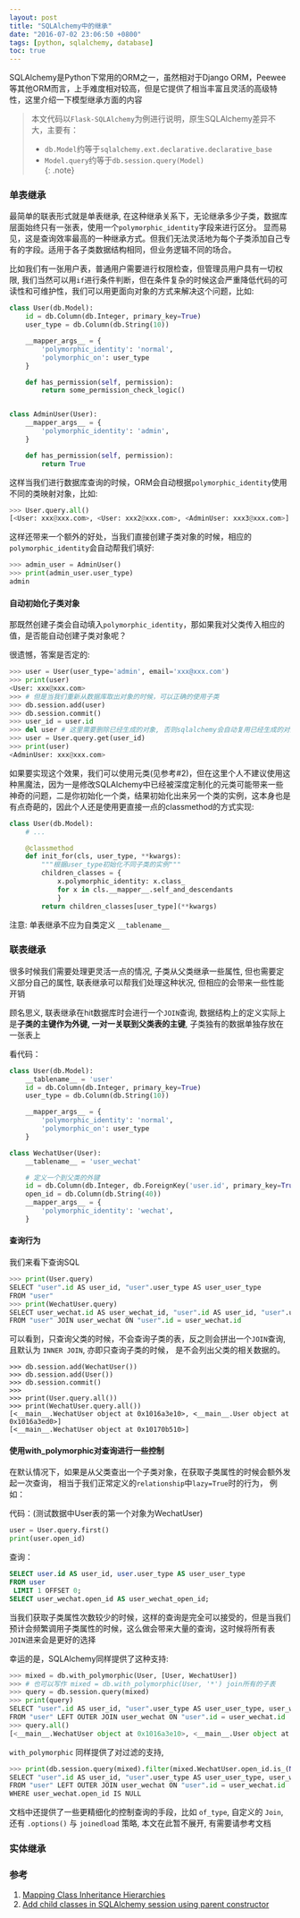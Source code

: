 ```yaml
---
layout: post
title: "SQLAlchemy中的继承"
date: "2016-07-02 23:06:50 +0800"
tags: [python, sqlalchemy, database]
toc: true
---
```


SQLAlchemy是Python下常用的ORM之一，虽然相对于Django ORM，Peewee等其他ORM而言，上手难度相对较高，但是它提供了相当丰富且灵活的高级特性，这里介绍一下模型继承方面的内容

> 本文代码以`Flask-SQLAlchemy`为例进行说明，原生SQLAlchemy差异不大，主要有：    
>   
> - `db.Model`约等于`sqlalchemy.ext.declarative.declarative_base`   
> - `Model.query`约等于`db.session.query(Model)`    
{: .note}

### 单表继承

最简单的联表形式就是单表继承, 在这种继承关系下，无论继承多少子类，数据库层面始终只有一张表，使用一个`polymorphic_identity`字段来进行区分。
显而易见，这是查询效率最高的一种继承方式。但我们无法灵活地为每个子类添加自己专有的字段。适用于各子类数据结构相同，但业务逻辑不同的场合。

比如我们有一张用户表，普通用户需要进行权限检查，但管理员用户具有一切权限, 我们当然可以用`if`进行条件判断，但在条件复杂的时候这会严重降低代码的可读性和可维护性，我们可以用更面向对象的方式来解决这个问题，比如:

```python
class User(db.Model):
    id = db.Column(db.Integer, primary_key=True)
    user_type = db.Column(db.String(10))

    __mapper_args__ = {
        'polymorphic_identity': 'normal',
        'polymorphic_on': user_type
    }

    def has_permission(self, permission):
        return some_permission_check_logic()


class AdminUser(User):
    __mapper_args__ = {
        'polymorphic_identity': 'admin',
    }

    def has_permission(self, permission):
        return True
```

这样当我们进行数据库查询的时候，ORM会自动根据`polymorphic_identity`使用不同的类映射对象，比如:

```python
>>> User.query.all()
[<User: xxx@xxx.com>, <User: xxx2@xxx.com>, <AdminUser: xxx3@xxx.com>]
```

这样还带来一个额外的好处，当我们直接创建子类对象的时候，相应的`polymorphic_identity`会自动帮我们填好:

```python
>>> admin_user = AdminUser()
>>> print(admin_user.user_type)
admin
```

#### 自动初始化子类对象

那既然创建子类会自动填入`polymorphic_identity`，那如果我对父类传入相应的值，是否能自动创建子类对象呢？

很遗憾，答案是否定的:

```python
>>> user = User(user_type='admin', email='xxx@xxx.com') 
>>> print(user)
<User: xxx@xxx.com>
>>> # 但是当我们重新从数据库取出对象的时候，可以正确的使用子类
>>> db.session.add(user)
>>> db.session.commit()
>>> user_id = user.id
>>> del user # 这里需要删除已经生成的对象, 否则sqlalchemy会自动复用已经生成的对象
>>> user = User.query.get(user_id)
>>> print(user)
<AdminUser: xxx@xxx.com>
```

如果要实现这个效果，我们可以使用元类(见参考#2)，但在这里个人不建议使用这种黑魔法，因为一是修改SQLAlchemy中已经被深度定制化的元类可能带来一些神奇的问题，二是你初始化一个类，结果初始化出来另一个类的实例，这本身也是有点奇葩的，因此个人还是使用更直接一点的classmethod的方式实现:

```python
class User(db.Model):
    # ...

    @classmethod
    def init_for(cls, user_type, **kwargs):
        """根据user_type初始化不同子类的实例"""
        children_classes = {
            x.polymorphic_identity: x.class_
            for x in cls.__mapper__.self_and_descendants
            }
        return children_classes[user_type](**kwargs)
```

注意: 单表继承不应为自类定义 `__tablename__`

### 联表继承

很多时候我们需要处理更灵活一点的情况, 子类从父类继承一些属性, 但也需要定义部分自己的属性, 联表继承可以帮我们处理这种状况, 但相应的会带来一些性能开销

顾名思义, 联表继承在hit数据库时会进行一个`JOIN`查询, 数据结构上的定义实际上是**子类的主键作为外键, 一对一关联到父类表的主键**, 子类独有的数据单独存放在一张表上

看代码：

```python
class User(db.Model):
    __tablename__ = 'user'
    id = db.Column(db.Integer, primary_key=True)
    user_type = db.Column(db.String(10))

    __mapper_args__ = {
        'polymorphic_identity': 'normal',
        'polymorphic_on': user_type
    }

class WechatUser(User):
    __tablename__ = 'user_wechat'

    # 定义一个到父类的外键
    id = db.Column(db.Integer, db.ForeignKey('user.id', primary_key=True))
    open_id = db.Column(db.String(40))
    __mapper_args__ = {
        'polymorphic_identity': 'wechat',
    }
```

#### 查询行为

我们来看下查询SQL

```python
>>> print(User.query)
SELECT "user".id AS user_id, "user".user_type AS user_user_type
FROM "user"
>>> print(WechatUser.query)
SELECT user_wechat.id AS user_wechat_id, "user".id AS user_id, "user".user_type AS user_user_type, user_wechat.open_id AS user_wechat_open_id
FROM "user" JOIN user_wechat ON "user".id = user_wechat.id
```

可以看到，只查询父类的时候，不会查询子类的表，反之则会拼出一个`JOIN`查询, 且默认为 `INNER JOIN`, 亦即只查询子类的时候， 是不会列出父类的相关数据的。

```
>>> db.session.add(WechatUser())
>>> db.session.add(User())
>>> db.session.commit()
>>> 
>>> print(User.query.all())
>>> print(WechatUser.query.all())
[<__main__.WechatUser object at 0x1016a3e10>, <__main__.User object at 0x1016a3ed0>]
[<__main__.WechatUser object at 0x10170b510>]
```

#### 使用with_polymorphic对查询进行一些控制

在默认情况下，如果是从父类查出一个子类对象，在获取子类属性的时候会额外发起一次查询， 相当于我们正常定义的`relationship`中`lazy=True`时的行为， 例如：

代码：(测试数据中User表的第一个对象为WechatUser)

```python
user = User.query.first()
print(user.open_id)
```

查询：

```sql
SELECT user.id AS user_id, user.user_type AS user_user_type
FROM user
 LIMIT 1 OFFSET 0;
SELECT user_wechat.open_id AS user_wechat_open_id;
```

当我们获取子类属性次数较少的时候，这样的查询是完全可以接受的，但是当我们预计会频繁调用子类属性的时候，这么做会带来大量的查询，这时候将所有表`JOIN`进来会是更好的选择

幸运的是，SQLAlchemy同样提供了这种支持:

```python
>>> mixed = db.with_polymorphic(User, [User, WechatUser])
>>> # 也可以写作 mixed = db.with_polymorphic(User, '*') join所有的子表
>>> query = db.session.query(mixed)
>>> print(query)
SELECT "user".id AS user_id, "user".user_type AS user_user_type, user_wechat.id AS user_wechat_id, user_wechat.open_id AS user_wechat_open_id
FROM "user" LEFT OUTER JOIN user_wechat ON "user".id = user_wechat.id
>>> query.all()
[<__main__.WechatUser object at 0x1016a3e10>, <__main__.User object at 0x1016a3ed0>]
```

`with_polymorphic` 同样提供了对过滤的支持, 

```python
>>> print(db.session.query(mixed).filter(mixed.WechatUser.open_id.is_(None)))
SELECT "user".id AS user_id, "user".user_type AS user_user_type, user_wechat.id AS user_wechat_id, user_wechat.open_id AS user_wechat_open_id
FROM "user" LEFT OUTER JOIN user_wechat ON "user".id = user_wechat.id
WHERE user_wechat.open_id IS NULL
```

文档中还提供了一些更精细化的控制查询的手段，比如 `of_type`, 自定义的 `Join`, 还有 `.options()` 与 `joinedload` 策略, 本文在此暂不展开, 有需要请参考文档

### 实体继承

### 参考

1. [Mapping Class Inheritance Hierarchies](http://docs.sqlalchemy.org/en/latest/orm/inheritance.html)
2. [Add child classes in SQLAlchemy session using parent constructor](http://stackoverflow.com/questions/30518484/add-child-classes-in-sqlalchemy-session-using-parent-constructor)
